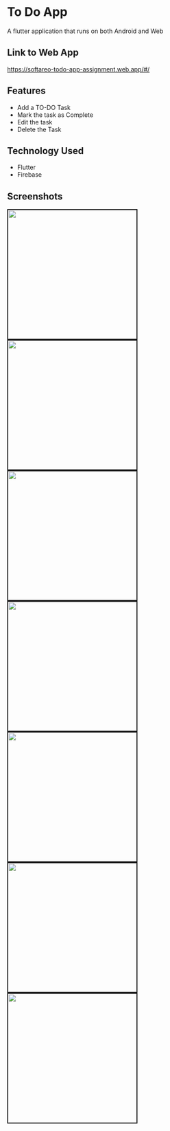 # To Do App

A flutter application that runs on both Android and Web

## Link to Web App
https://softareo-todo-app-assignment.web.app/#/

## Features

- Add a TO-DO Task
- Mark the task as Complete
- Edit the task
- Delete the Task

## Technology Used

- Flutter 
- Firebase

## Screenshots
<div float="left">
	<img src="./Screenshots/splash_screen.png" style="border: 2px solid;" width="300px">
	<img src="./Screenshots/home_page.png" style="border: 2px solid;" width="300px">
	<img src="./Screenshots/add_task.png" style="border: 2px solid;" width="300px">
	<img src="./Screenshots/new_task_added.png" style="border: 2px solid;" width="300px">
	<img src="./Screenshots/mark_as_complete.png" style="border: 2px solid;" width="300px">
	<img src="./Screenshots/edit_task.png" style="border: 2px solid;" width="300px">
	<img src="./Screenshots/delete_task.png" style="border: 2px solid;" width="300px">


</div>